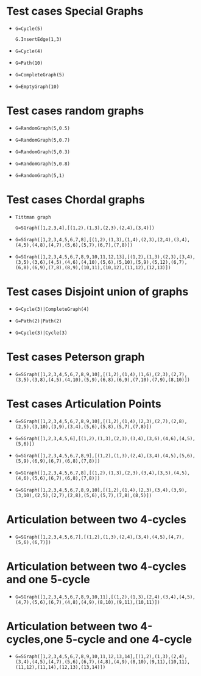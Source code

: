 # Test cases Special Graphs

 *     G=Cycle(5)
     
       G.InsertEdge(1,3)
     
 *     G=Cycle(4)
     
 *     G=Path(10)
     
 *     G=CompleteGraph(5)
     
 *     G=EmptyGraph(10)

 
# Test cases random graphs

 *     G=RandomGraph(5,0.5)
 *     G=RandomGraph(5,0.7)
 *     G=RandomGraph(5,0.3)
 *     G=RandomGraph(5,0.8)
 *     G=RandomGraph(5,1)

# Test cases Chordal graphs

*     Tittman graph 

      G=SGraph([1,2,3,4],[(1,2),(1,3),(2,3),(2,4),(3,4)])


*     G=SGraph([1,2,3,4,5,6,7,8],[(1,2),(1,3),(1,4),(2,3),(2,4),(3,4),(4,5),(4,8),(4,7),(5,6),(5,7),(6,7),(7,8)])


*     G=SGraph([1,2,3,4,5,6,7,8,9,10,11,12,13],[(1,2),(1,3),(2,3),(3,4),(3,5),(3,6),(4,5),(4,6),(4,10),(5,6),(5,10),(5,9),(5,12),(6,7),(6,8),(6,9),(7,8),(8,9),(10,11),(10,12),(11,12),(12,13)])

# Test cases Disjoint union of graphs
*     G=Cycle(3)|CompleteGraph(4)
*     G=Path(2)|Path(2)
*     G=Cycle(3)|Cycle(3)

# Test cases Peterson graph 
*     G=SGraph([1,2,3,4,5,6,7,8,9,10],[(1,2),(1,4),(1,6),(2,3),(2,7),(3,5),(3,8),(4,5),(4,10),(5,9),(6,8),(6,9),(7,10),(7,9),(8,10)])

# Test cases Articulation Points
*     G=SGraph([1,2,3,4,5,6,7,8,9,10],[(1,2),(1,4),(2,3),(2,7),(2,8),(2,5),(3,10),(3,9),(3,4),(5,6),(5,8),(5,7),(7,8)])
*     G=SGraph([1,2,3,4,5,6],[(1,2),(1,3),(2,3),(3,4),(3,6),(4,6),(4,5),(5,6)])
*     G=SGraph([1,2,3,4,5,6,7,8,9],[(1,2),(1,3),(2,4),(3,4),(4,5),(5,6),(5,9),(6,9),(6,7),(6,8),(7,8)])
*     G=SGraph([1,2,3,4,5,6,7,8],[(1,2),(1,3),(2,3),(3,4),(3,5),(4,5),(4,6),(5,6),(6,7),(6,8),(7,8)])
*     G=SGraph([1,2,3,4,5,6,7,8,9,10],[(1,2),(1,4),(2,3),(3,4),(3,9),(3,10),(2,5),(2,7),(2,8),(5,6),(5,7),(7,8),(8,5)])

# Articulation between two 4-cycles
*     G=SGraph([1,2,3,4,5,6,7],[(1,2),(1,3),(2,4),(3,4),(4,5),(4,7),(5,6),(6,7)]) 

# Articulation between two 4-cycles and one 5-cycle

*     G=SGraph([1,2,3,4,5,6,7,8,9,10,11],[(1,2),(1,3),(2,4),(3,4),(4,5),(4,7),(5,6),(6,7),(4,8),(4,9),(8,10),(9,11),(10,11)])  

# Articulation between two 4-cycles,one 5-cycle and one 4-cycle
    
*     G=SGraph([1,2,3,4,5,6,7,8,9,10,11,12,13,14],[(1,2),(1,3),(2,4),(3,4),(4,5),(4,7),(5,6),(6,7),(4,8),(4,9),(8,10),(9,11),(10,11),(11,12),(11,14),(12,13),(13,14)])  